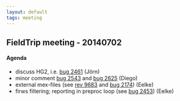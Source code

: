 ```yaml
---
layout: default
tags: meeting
---
```


## FieldTrip meeting - 20140702

#### Agenda

   - discuss HG2, i.e. [bug 2461](http://bugzilla.fieldtriptoolbox.org/show_bug.cgi?id=2461) (Jörn) 
   - minor comment  [bug 2543](http://bugzilla/show_bug.cgi?id=2543) and [bug 2625](http://bugzilla/show_bug.cgi?id=2625) (Diego)
   - external mex-files (see [rev 9683](https://code.google.com/p/fieldtrip/source/diff?spec=svn9683&r=9683&format=side&path=/trunk/preproc/ft_preproc_medianfilter.m) and [bug 2174](http://bugzilla.fieldtriptoolbox.org/show_bug.cgi?id=2174)) (Eelke)
   - firws filtering; reporting in preproc loop (see [bug 2453](http://bugzilla.fieldtriptoolbox.org/show_bug.cgi?id=2453)) (Eelke)

